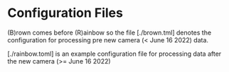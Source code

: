 # Configuration Files

(B)rown comes before (R)ainbow so the file [./brown.tml] denotes the
configuration for processing pre new camera (< June 16 2022) data.

[./rainbow.toml] is an example configuration file for processing data
after the new camera (>= June 16 2022)
